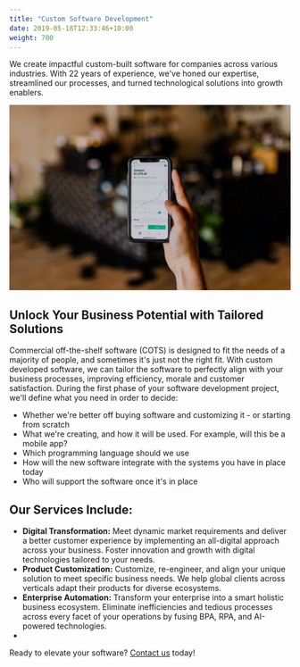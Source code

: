 ```yaml
---
title: "Custom Software Development"
date: 2019-05-18T12:33:46+10:00
weight: 700
---
```


We create impactful custom-built software for companies across various industries. With 22 years of experience, we've honed our expertise, streamlined our processes, and turned technological solutions into growth enablers.

![Accounting Services](/images/austin-distel-nGc5RT2HmF0-unsplash.jpg)

## Unlock Your Business Potential with Tailored Solutions

Commercial off-the-shelf software (COTS) is designed to fit the needs of a majority of people, and sometimes it's just not the right fit. With custom developed software, we can tailor the software to perfectly align with your business processes, improving efficiency, morale and customer satisfaction. During the first phase of your software development project, we'll define what you need in order to decide:

* Whether we're better off buying software and customizing it - or starting from scratch
* What we're creating, and how it will be used. For example, will this be a mobile app?
* Which programming language should we use
* How will the new software integrate with the systems you have in place today
* Who will support the software once it's in place

## Our Services Include:

* **Digital Transformation:** Meet dynamic market requirements and deliver a better customer experience by implementing an all-digital approach across your business. Foster innovation and growth with digital technologies tailored to your needs.
* **Product Customization:** Customize, re-engineer, and align your unique solution to meet specific business needs. We help global clients across verticals adapt their products for diverse ecosystems.
* **Enterprise Automation:** Transform your enterprise into a smart holistic business ecosystem. Eliminate inefficiencies and tedious processes across every facet of your operations by fusing BPA, RPA, and AI-powered technologies.
* 
Ready to elevate your software? [Contact us](/contact) today!
